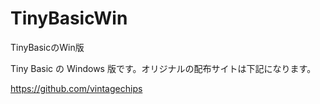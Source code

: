 # TinyBasicWin
TinyBasicのWin版

Tiny Basic の Windows 版です。オリジナルの配布サイトは下記になります。

https://github.com/vintagechips

